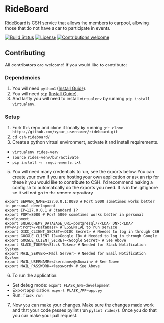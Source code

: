 # RideBoard

RideBoard is CSH service that allows the members to carpool, allowing those that do not have a car to participate in events.

[![Build Status](https://travis-ci.org/ag-ayush/rideboard.svg?branch=master)](https://travis-ci.org/ag-ayush/rideboard)
[![License](https://img.shields.io/github/license/mashape/apistatus.svg)](https://github.com/ag-ayush/rideboard/blob/master/LICENSE)
[![Contributions welcome](https://img.shields.io/badge/contributions-welcome-brightgreen.svg)](https://github.com/ag-ayush/rideboard/issues)

## Contributing
All contributors are welcome! If you would like to contribute:

### Dependencies
1. You will need `python3` ([Install Guide](https://docs.python-guide.org/starting/installation/#installation-guides)).
2. You will need `pip` ([Install Guide](https://packaging.python.org/tutorials/installing-packages/#ensure-you-can-run-pip-from-the-command-line)).
3. And lastly you will need to install `virtualenv` by running `pip install virtualenv`.

### Setup
1. Fork this repo and clone it locally by running `git clone https://github.com/<your_username>/rideboard.git`
2. `cd csh-rideboard/`
2. Create a python virtual environment, activate it and install requirements.
  - `virtualenv rides-venv`
  - `source rides-venv/bin/activate`
  - `pip install -r requirements.txt`
5. You will need many credentials to run, see the exports below. You can create your own if you are hosting your own application or ask an rtp for these if you would like to contribute to CSH. I'd recommend making a config.sh to automatically do the exports you need. It is in the .gitignore so it will not go to the remote repository.
```
export SERVER_NAME=127.0.0.1:8080 # Port 5000 sometimes works better in personal development
export IP=127.0.0.1 # Standard IP
export PORT=8080 # Port 5000 sometimes works better in personal development
export SQLALCHEMY_DATABASE_URI=postgresql//<LDAP DN>:<LDAP PW>@<IP:Port>/<Database> # ESSENTIAL to run service
export OIDC_CLIENT_SECRET=<OIDC Secret> # Needed to log in through CSH
export GOOGLE_CLIENT_ID=<Google ID> # Needed to log in through Google
export GOOGLE_CLIENT_SECRET=<Google Secret> # See Above
export SLACK_TOKEN=<Slack Token> # Needed for Slack Notification System
export MAIL_SERVER=<Mail Server> # Needed for Email Notification System
export MAIL_USERNAME=<Username>@<Domain> # See Above
export MAIL_PASSWORD=<Password> # See Above
```
6. To run the application:
  - Set debug mode: `export FLASK_ENV=development`
  - Export application: `export FLASK_APP=app.py`
  - Run: `flask run`
7. Now you can make your changes. Make sure the changes made work and that your code passes pylint (run `pylint rides/`). Once you do that you can make your pull request.
